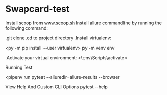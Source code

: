 # Swapcard-test


<Project Setup>

Install scoop from www.scoop.sh
Install allure commandline by running the following command:

<scoop install allure>

.git clone
.cd to project directory
.Install virtualenv:

<py -m pip install --user virtualenv>
py -m venv env

.Activate your virtual environment:
<\env\Scripts\activate>

Running Test

<pipenv run pytest --alluredir=allure-results --browser <browser>

View Help And Custom CLI Options
pytest --help


